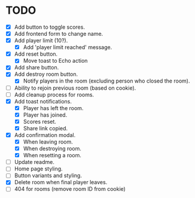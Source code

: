 # TODO

- [x] Add button to toggle scores.
- [x] Add frontend form to change name.
- [x] Add player limit (10?).
    - [x] Add 'player limit reached' message.
- [x] Add reset button.
    - [x] Move toast to Echo action
- [x] Add share button.
- [x] Add destroy room button.
    - [x] Notify players in the room (excluding person who closed the room).
- [ ] Ability to rejoin previous room (based on cookie).
- [ ] Add cleanup process for rooms.
- [x] Add toast notifications.
    - [x] Player has left the room.
    - [x] Player has joined.
    - [x] Scores reset.
    - [x] Share link copied.
- [x] Add confirmation modal.
    - [x] When leaving room.
    - [x] When destroying room.
    - [x] When resetting a room.
- [ ] Update readme.
- [ ] Home page styling.
- [ ] Button variants and styling.
- [x] Delete room when final player leaves.
- [ ] 404 for rooms (remove room ID from cookie)
